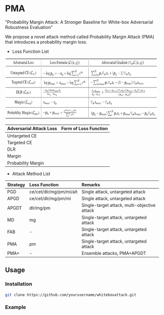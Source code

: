 # PMA
"Probability Margin Attack: A Stronger Baseline for White-box Adversarial Robustness Evaluation"

We propose a novel attack method called Probability Margin Attack (PMA) that introduces a probability margin loss.


- Loss Function List

<img src="loss.jpg" width="500" height="200">

| Adversarial Attack Loss | Form of Loss Function |
|:-----------------------|:---------------------|
| Untargeted CE | |
| Targeted CE | |
| DLR | |
| Margin | |
| Probability Margin | |

- Attack Method List
  
| Strategy | Loss Function | Remarks |
|:--------|:-------------|:-------|
| PGD | ce/cet/dlr/mg/pm/mi/alt | Single attack, untargeted attack |
| APGD | ce/cet/dlr/mg/pm/mi | Single attack, untargeted attack |
| APGDT | dlr/mg/pm | Single-target attack, multi-objective attack |
| MD | mg | Single-target attack, untargeted attack |
| FAB | - | Single-target attack, untargeted attack |
| PMA | pm | Single-target attack, untargeted attack |
| PMA+ | - | Ensemble attacks, PMA+APGDT |

## Usage

### Installation
```bash
git clone https://github.com/yourusername/whiteboxattack.git
```

### Example



